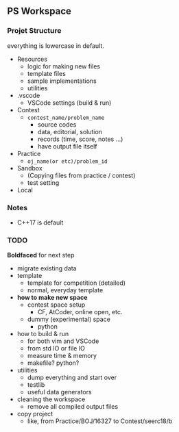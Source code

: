 ## PS Workspace

### Projet Structure

everything is lowercase in default.

 * Resources
   * logic for making new files
   * template files
   * sample implementations
   * utilities
 * .vscode
   * VSCode settings (build & run)
 * Contest
   * `contest_name/problem_name`
     * source codes
     * data, editorial, solution
     * records (time, score, notes ...)
     * have output file itself
 * Practice
   * `oj_name(or etc)/problem_id`
 * Sandbox
   * (Copying files from practice / contest)
   * test setting
 * Local


### Notes
 * C++17 is default

### TODO
**Boldfaced** for next step

* migrate existing data
* template
    * template for competition (detailed)
    * normal, everyday template
* **how to make new space**
  * contest space setup
    * CF, AtCoder, online open, etc.
  * dummy (experimental) space
    * python
* how to build & run
  * for both vim and VSCode
  * from std IO or file IO
  * measure time & memory
  * makefile? python?
* utilities
  * dump everything and start over
  * testlib
  * useful data generators
* cleaning the workspace
  * remove all compiled output files
* copy project
  * like, from Practice/BOJ/16327 to Contest/seerc18/b

